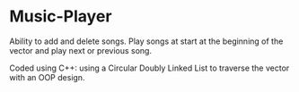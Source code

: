 # Music-Player

Ability to add and delete songs. Play songs at start at the beginning of the vector and play next or previous song.

Coded using C++: using a Circular Doubly Linked List to traverse the vector with an OOP design.
